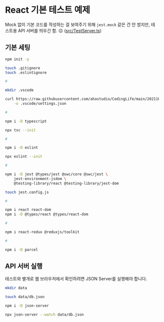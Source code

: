 # React 기본 테스트 예제

Mock 없이 기본 코드를 작성하는 걸 보여주기 위해 `jest.mock` 같은 건 안 썼지만, 테스트용 API 서버를 띄우긴 함. 😉
([src/TestServer.ts](https://github.com/ahastudio/CodingLife/blob/main/20220713/react/src/TestServer.ts))

## 기본 세팅

```bash
npm init -y

touch .gitignore
touch .eslintignore

#

mkdir .vscode

curl https://raw.githubusercontent.com/ahastudio/CodingLife/main/20211008/react/.vscode/settings.json \
    -o .vscode/settings.json

#

npm i -D typescript

npx tsc --init

#

npm i -D eslint

npx eslint --init

#

npm i -D jest @types/jest @swc/core @swc/jest \
    jest-environment-jsdom \
    @testing-library/react @testing-library/jest-dom

touch jest.config.js

#

npm i react react-dom
npm i -D @types/react @types/react-dom

#

npm i react-redux @reduxjs/toolkit

#

npm i -D parcel
```

## API 서버 실행

테스트와 별개로 웹 브라우저에서 확인하려면 JSON Server를 실행해야 합니다.

```bash
mkdir data

touch data/db.json

npm i -D json-server

npx json-server --watch data/db.json
```
